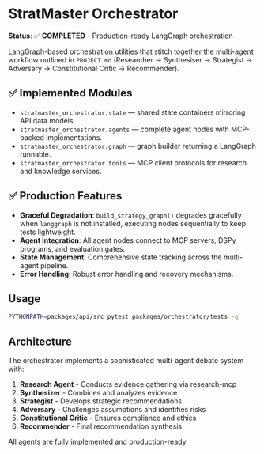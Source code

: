 # StratMaster Orchestrator

**Status**: ✅ **COMPLETED** - Production-ready LangGraph orchestration

LangGraph-based orchestration utilities that stitch together the multi-agent workflow
outlined in `PROJECT.md` (Researcher → Synthesiser → Strategist → Adversary →
Constitutional Critic → Recommender).

## ✅ Implemented Modules

- `stratmaster_orchestrator.state` — shared state containers mirroring API data models.
- `stratmaster_orchestrator.agents` — complete agent nodes with MCP-backed implementations.
- `stratmaster_orchestrator.graph` — graph builder returning a LangGraph runnable.
- `stratmaster_orchestrator.tools` — MCP client protocols for research and knowledge services.

## ✅ Production Features

- **Graceful Degradation**: `build_strategy_graph()` degrades gracefully when `langgraph` is not installed, executing nodes sequentially to keep tests lightweight.
- **Agent Integration**: All agent nodes connect to MCP servers, DSPy programs, and evaluation gates.
- **State Management**: Comprehensive state tracking across the multi-agent pipeline.
- **Error Handling**: Robust error handling and recovery mechanisms.

## Usage

```bash
PYTHONPATH=packages/api/src pytest packages/orchestrator/tests -q
```

## Architecture

The orchestrator implements a sophisticated multi-agent debate system with:

1. **Research Agent** - Conducts evidence gathering via research-mcp
2. **Synthesizer** - Combines and analyzes evidence
3. **Strategist** - Develops strategic recommendations
4. **Adversary** - Challenges assumptions and identifies risks
5. **Constitutional Critic** - Ensures compliance and ethics
6. **Recommender** - Final recommendation synthesis

All agents are fully implemented and production-ready.
